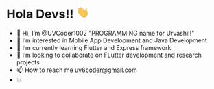 # Hola Devs!! <img src="https://raw.githubusercontent.com/UVCoder1002/UVCoder1002/main/wave.gif" width="30px">

- 👋 Hi, I’m @UVCoder1002 "PROGRAMMING name for Urvashi!!"
- 👀 I’m interested in Mobile App Development and Java Development
- 🌱 I’m currently learning Flutter and Express framework 
- 💞️ I’m looking to collaborate on FLutter development and research projects
- 📫 How to reach me uv6coder@gmail.com
- :collision: 

<!---
UVCoder1002/UVCoder1002 is a ✨ special ✨ repository because its `README.md` (this file) appears on your GitHub profile.
You can click the Preview link to take a look at your changes.
--->
